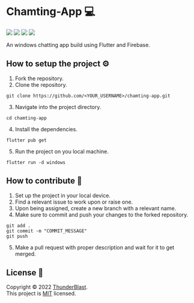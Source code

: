 # Chamting-App 💻
![](https://img.shields.io/badge/Flutter-%2302569B.svg?style=for-the-badge&logo=Flutter&logoColor=white)
![](https://img.shields.io/badge/dart-%230175C2.svg?style=for-the-badge&logo=dart&logoColor=white)
![](https://img.shields.io/badge/Firebase-039BE5?style=for-the-badge&logo=Firebase&logoColor=white)
![](https://img.shields.io/badge/Windows-0078D6?style=for-the-badge&logo=windows&logoColor=white)

An windows chatting app build using Flutter and Firebase.

## How to setup the project ⚙

1. Fork the repository.
2. Clone the repository.
 ```shell
git clone https://github.com/<YOUR_USERNAME>/chamting-app.git
 ```
3. Navigate into the project directory.
 ```shell
cd chamting-app
```
4. Install the dependencies.
 ```shell
flutter pub get
```
5. Run the project on you local machine.
```shell
flutter run -d windows
```

## How to contribute 🤝
1. Set up the project in your local device.
2. Find a relevant issue to work upon or raise one.
3. Upon being assigned, create a new branch with a relevant name.
4. Make sure to commit and push your changes to the forked repository.
```
git add .
git commit -m "COMMIT_MESSAGE"
git push
```
5. Make a pull request with proper description and wait for it to get merged.

## License 📃
Copyright © 2022 [ThunderBlast](https://github.com/xXThunderBlastxX).<br/>
This project is [MIT](LICENCE) licensed.